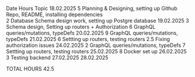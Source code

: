 Date            Hours    Topic
18.02.2025      5        Planning & Designing, setting up Github Repo, README, installing dependencies              
                2        Database Schema design work, setting up Postgre database
19.02.2025      3        Schema design, Setting up routers + Authorization
                6        GraphQL queries/mutations, typeDefs
20.02.2025      9        GraphQL queries/mutations, typeDefs
21.02.2025      6        Settting up routers, testing routers
                2.5      Fixing authorization issues
24.02.2025      2        GraphQL queries/mutations, typeDefs
                7        Settting up routers, testing routers 
25.02.2025      8        Docker set up
26.02.2025      3        Testing backend
27.02.2025
28.02.2025

TOTAL HOURS     42.5     